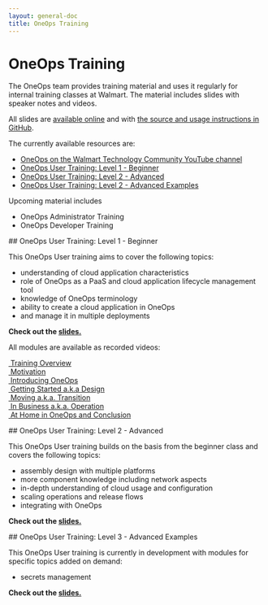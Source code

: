 ```yaml
---
layout: general-doc
title: OneOps Training
---
```


# OneOps Training

The OneOps team provides training material and uses it regularly for internal
training classes at Walmart. The material includes slides with speaker notes
and videos.

All slides are [available online](/oneops-training/) and with 
[the source and usage instructions in GitHub](http://github.com/oneops/oneops-training).

The currently available resources are:

* [OneOps on the Walmart Technology Community YouTube channel](https://www.youtube.com/playlist?list=PLjDnb0653uBDMBpTBoLVkVtGIDO-P8e3U) 
* [OneOps User Training: Level 1 - Beginner](#user-1)
* [OneOps User Training: Level 2 - Advanced](#user-2)
* [OneOps User Training: Level 2 - Advanced Examples](#user-3)

Upcoming material includes

* OneOps Administrator Training
* OneOps Developer Training

<a name="user-1"/>
## OneOps User Training: Level 1 - Beginner

This OneOps User training aims to cover the following topics:

- understanding of cloud application characteristics
- role of OneOps as a PaaS and cloud application lifecycle management tool
- knowledge of OneOps terminology
- ability to create a cloud application in OneOps
- and manage it in multiple deployments

__Check out the [slides.](../oneops-training/user-1-beginner.html)__

All modules are available as recorded videos:

<a href="https://youtu.be/W2ND3QMIzZ0" target="_blank"><i class="fa fa-video-camera"></i>&nbsp;Training Overview</a><br>
<a href="https://youtu.be/ct0lcoq5haQ" target="_blank"><i class="fa fa-video-camera"></i>&nbsp;Motivation</a><br>
<a href="https://youtu.be/u99Q0u8BTqw" target="_blank"><i class="fa fa-video-camera"></i>&nbsp;Introducing OneOps</a><br>
<a href="https://youtu.be/lTXpwa-yC8k" target="_blank"><i class="fa fa-video-camera"></i>&nbsp;Getting Started a.k.a Design</a><br>
<a href="https://youtu.be/7d4hBVSMZfY" target="_blank"><i class="fa fa-video-camera"></i>&nbsp;Moving a.k.a. Transition</a><br>
<a href="https://youtu.be/TpnFxUA1VxQ" target="_blank"><i class="fa fa-video-camera"></i>&nbsp;In Business a.k.a. Operation</a><br>
<a href="https://youtu.be/7bGN4Vxh0_E" target="_blank"><i class="fa fa-video-camera"></i>&nbsp;At Home in OneOps and Conclusion</a><br>


<a name="user-2"/>
## OneOps User Training: Level 2 - Advanced

This OneOps User training builds on the basis from the beginner class and
covers the following topics:

- assembly design with multiple platforms
- more component knowledge including network aspects
- in-depth understanding of cloud usage and configuration
- scaling operations and release flows
- integrating with OneOps

__Check out the [slides.](../oneops-training/user-2-advanced.html)__

<a name="user-3"/>
## OneOps User Training: Level 3 - Advanced Examples

This OneOps User training is currently in development with modules for specific
topics added on demand:

- secrets management 

__Check out the [slides.](../oneops-training/user-3-advanced.html)__
